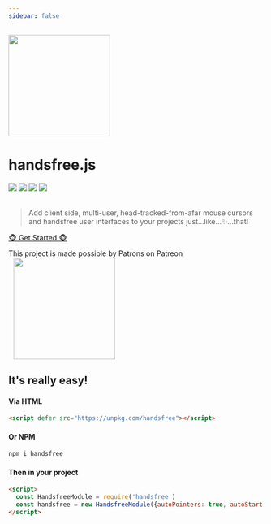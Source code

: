 ```yaml
---
sidebar: false
---
```

<div class="roomy text-center">
  <p>
    <img src="https://media.giphy.com/media/55vsITBRKRlaosFK7I/giphy.gif" height=200>
  </p>
  <h1>handsfree.js</h1>
  <div><img src="https://img.shields.io/npm/v/handsfree.svg"> <img src="https://img.shields.io/github/last-commit/handsfreejs/handsfree.svg"> <img src="https://travis-ci.org/handsfreejs/handsfree.svg?branch=master"> <img src="https://img.shields.io/codecov/c/github/handsfreejs/handsfree/master.svg?style=flat"></div>
  <br>
  <blockquote style="text-align: left">Add client side, multi-user, head-tracked-from-afar mouse cursors and handsfree user interfaces to your projects just...like...✨...that!</blockquote>

  <p><a href="guide/" class="nav-link action-button">🐵 Get Started 🐵</a></p>

  <p class="callout">This project is made possible by Patrons on Patreon <a href="https://patreon.com/labofoz"><img src="https://c5.patreon.com/external/logo/become_a_patron_button@2x.png" width=200 style="margin-left: 10px"></a></p>
</div>

## It's really easy!

#### Via HTML
```html
<script defer src="https://unpkg.com/handsfree"></script>
```

#### Or NPM
```bash
npm i handsfree
```

#### Then in your project
```html
<script>
  const HandsfreeModule = require('handsfree')
  const handsfree = new HandsfreeModule({autoPointers: true, autoStart: true})
</script>
```
